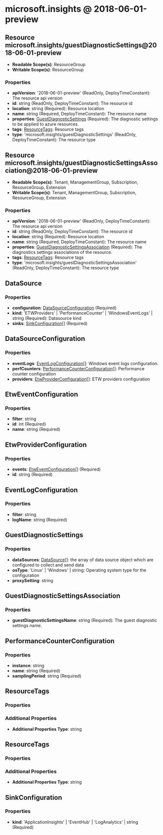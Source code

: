 # microsoft.insights @ 2018-06-01-preview

## Resource microsoft.insights/guestDiagnosticSettings@2018-06-01-preview
* **Readable Scope(s)**: ResourceGroup
* **Writable Scope(s)**: ResourceGroup
### Properties
* **apiVersion**: '2018-06-01-preview' (ReadOnly, DeployTimeConstant): The resource api version
* **id**: string (ReadOnly, DeployTimeConstant): The resource id
* **location**: string (Required): Resource location
* **name**: string (Required, DeployTimeConstant): The resource name
* **properties**: [GuestDiagnosticSettings](#guestdiagnosticsettings) (Required): The diagnostic settings to be applied to azure resources.
* **tags**: [ResourceTags](#resourcetags): Resource tags
* **type**: 'microsoft.insights/guestDiagnosticSettings' (ReadOnly, DeployTimeConstant): The resource type

## Resource microsoft.insights/guestDiagnosticSettingsAssociation@2018-06-01-preview
* **Readable Scope(s)**: Tenant, ManagementGroup, Subscription, ResourceGroup, Extension
* **Writable Scope(s)**: Tenant, ManagementGroup, Subscription, ResourceGroup, Extension
### Properties
* **apiVersion**: '2018-06-01-preview' (ReadOnly, DeployTimeConstant): The resource api version
* **id**: string (ReadOnly, DeployTimeConstant): The resource id
* **location**: string (Required): Resource location
* **name**: string (Required, DeployTimeConstant): The resource name
* **properties**: [GuestDiagnosticSettingsAssociation](#guestdiagnosticsettingsassociation) (Required): The diagnostics settings associations of the resource.
* **tags**: [ResourceTags](#resourcetags): Resource tags
* **type**: 'microsoft.insights/guestDiagnosticSettingsAssociation' (ReadOnly, DeployTimeConstant): The resource type

## DataSource
### Properties
* **configuration**: [DataSourceConfiguration](#datasourceconfiguration) (Required)
* **kind**: 'ETWProviders' | 'PerformanceCounter' | 'WindowsEventLogs' | string (Required): Datasource kind
* **sinks**: [SinkConfiguration](#sinkconfiguration)[] (Required)

## DataSourceConfiguration
### Properties
* **eventLogs**: [EventLogConfiguration](#eventlogconfiguration)[]: Windows event logs configuration.
* **perfCounters**: [PerformanceCounterConfiguration](#performancecounterconfiguration)[]: Performance counter configuration
* **providers**: [EtwProviderConfiguration](#etwproviderconfiguration)[]: ETW providers configuration

## EtwEventConfiguration
### Properties
* **filter**: string
* **id**: int (Required)
* **name**: string (Required)

## EtwProviderConfiguration
### Properties
* **events**: [EtwEventConfiguration](#etweventconfiguration)[] (Required)
* **id**: string (Required)

## EventLogConfiguration
### Properties
* **filter**: string
* **logName**: string (Required)

## GuestDiagnosticSettings
### Properties
* **dataSources**: [DataSource](#datasource)[]: the array of data source object which are configured to collect and send data
* **osType**: 'Linux' | 'Windows' | string: Operating system type for the configuration
* **proxySetting**: string

## GuestDiagnosticSettingsAssociation
### Properties
* **guestDiagnosticSettingsName**: string (Required): The guest diagnostic settings name.

## PerformanceCounterConfiguration
### Properties
* **instance**: string
* **name**: string (Required)
* **samplingPeriod**: string (Required)

## ResourceTags
### Properties
### Additional Properties
* **Additional Properties Type**: string

## ResourceTags
### Properties
### Additional Properties
* **Additional Properties Type**: string

## SinkConfiguration
### Properties
* **kind**: 'ApplicationInsights' | 'EventHub' | 'LogAnalytics' | string (Required)

